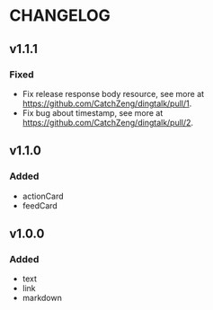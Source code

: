 # CHANGELOG

## v1.1.1

### Fixed

- Fix release response body resource, see more at <https://github.com/CatchZeng/dingtalk/pull/1>.
- Fix bug about timestamp, see more at <https://github.com/CatchZeng/dingtalk/pull/2>.

## v1.1.0

### Added

- actionCard
- feedCard

## v1.0.0

### Added

- text
- link
- markdown
